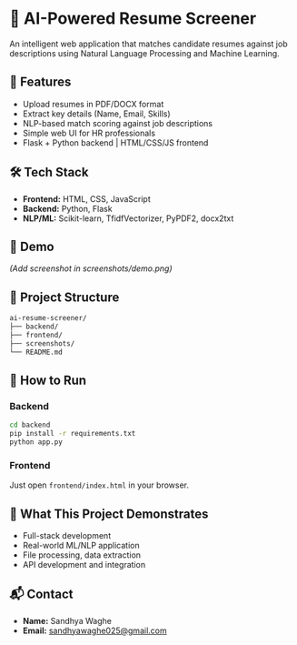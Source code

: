 # 🧠 AI-Powered Resume Screener

An intelligent web application that matches candidate resumes against job descriptions using Natural Language Processing and Machine Learning.

## 🚀 Features

- Upload resumes in PDF/DOCX format
- Extract key details (Name, Email, Skills)
- NLP-based match scoring against job descriptions
- Simple web UI for HR professionals
- Flask + Python backend | HTML/CSS/JS frontend

## 🛠️ Tech Stack

- **Frontend:** HTML, CSS, JavaScript
- **Backend:** Python, Flask
- **NLP/ML:** Scikit-learn, TfidfVectorizer, PyPDF2, docx2txt

## 📸 Demo

_(Add screenshot in screenshots/demo.png)_

## 📂 Project Structure

```bash
ai-resume-screener/
├── backend/
├── frontend/
├── screenshots/
└── README.md
```

## 🧪 How to Run

### Backend
```bash
cd backend
pip install -r requirements.txt
python app.py
```

### Frontend
Just open `frontend/index.html` in your browser.

## 🎯 What This Project Demonstrates

- Full-stack development
- Real-world ML/NLP application
- File processing, data extraction
- API development and integration

## 📬 Contact

- **Name:** Sandhya Waghe
- **Email:** sandhyawaghe025@gmail.com

